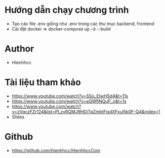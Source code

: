 # Hướng dẫn chạy chương trình

- Tạo các file .env giống như .env trong các thư mục backend, frontend
- Cài đặt docker => docker-compose up -d --build

# Author

- Hienhhcc

# Tài liệu tham khảo

- https://www.youtube.com/watch?v=SSo_EIwHSd4&t=11s
- https://www.youtube.com/watch?v=aQWflNQuP_o&t=1s
- https://www.youtube.com/watch?v=zVqczFZr124&list=PLzvRQMJ9HDiTqZmbtFisdXFxul5k0F-Q4&index=1
- Slides

# Github

- https://github.com/hienhhcc/HienhhccCoin
